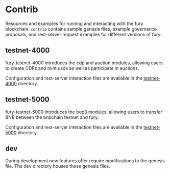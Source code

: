 # Contrib

Resources and examples for running and interacting with the fury blockchain. `contrib` contains sample genesis files, example governance proposals, and rest-server request examples for different versions of fury.

## testnet-4000

fury-testnet-4000 introduces the cdp and auction modules, allowing users to create CDPs and mint usdx as well as participate in auctions.

Configuration and rest-server interaction files are available in the [testnet-4000](./testnet-4000/README.md) directory.

## testnet-5000

fury-testnet-5000 introduces the bep3 modules, allowing users to transfer BNB between the bnbchain testnet and fury.

Configuration and rest-server interaction files are available in the [testnet-5000](./testnet-5000/README.md) directory.

## dev

During development new features offer require modifications to the genesis file. The dev directory houses these genesis files.
